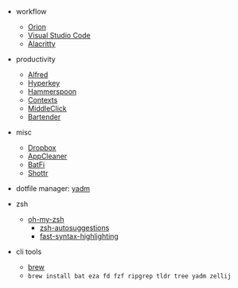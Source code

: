 - workflow
  - [Orion](https://kagi.com/orion/)
  - [Visual Studio Code](https://code.visualstudio.com/)
  - [Alacritty](https://github.com/alacritty/alacritty)
- productivity
  - [Alfred](https://www.alfredapp.com/)
  - [Hyperkey](https://hyperkey.app/)
  - [Hammerspoon](https://www.hammerspoon.org/)
  - [Contexts](https://contexts.co/)
  - [MiddleClick](https://github.com/artginzburg/MiddleClick-Sonoma)
  - [Bartender](https://www.macbartender.com/Bartender5/)

- misc
  - [Dropbox](https://www.dropbox.com/downloading?os=mac)
  - [AppCleaner](https://freemacsoft.net/appcleaner/)
  - [BatFi](https://app.gumroad.com/d/2fa184d3e33101e9b092db49751f4d9f)
  - [Shottr](https://shottr.cc/)

- dotfile manager: [yadm](https://yadm.io/docs/getting_started)

- zsh
  - [oh-my-zsh](https://ohmyz.sh/#install)
    - [zsh-autosuggestions](https://github.com/zsh-users/zsh-autosuggestions/blob/master/INSTALL.md#oh-my-zsh)
    - [fast-syntax-highlighting](https://github.com/zdharma-continuum/fast-syntax-highlighting#oh-my-zsh)

- cli tools
  - [brew](https://brew.sh/)
  - `brew install bat eza fd fzf ripgrep tldr tree yadm zellij`
